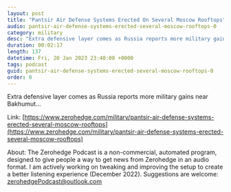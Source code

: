 ```yaml
---
layout: post
title: "Pantsir Air Defense Systems Erected On Several Moscow Rooftops"
audio: pantsir-air-defense-systems-erected-several-moscow-rooftops-0
category: military
desc: "Extra defensive layer comes as Russia reports more military gains near Bakhumut..."
duration: 00:02:17
length: 137
datetime: Fri, 20 Jan 2023 23:40:00 +0000
tags: podcast
guid: pantsir-air-defense-systems-erected-several-moscow-rooftops-0
order: 0
---
```

Extra defensive layer comes as Russia reports more military gains near Bakhumut...

Link: [https://www.zerohedge.com/military/pantsir-air-defense-systems-erected-several-moscow-rooftops](https://www.zerohedge.com/military/pantsir-air-defense-systems-erected-several-moscow-rooftops)

About: The Zerohedge Podcast is a non-commercial, automated program, designed to give people a way to get news from Zerohedge in an audio format.  I am actively working on tweaking and improving the setup to create a better listening experience (December 2022).  Suggestions are welcome: [zerohedgePodcast@outlook.com](mailto:zerohedgePodcast@outlook.com)